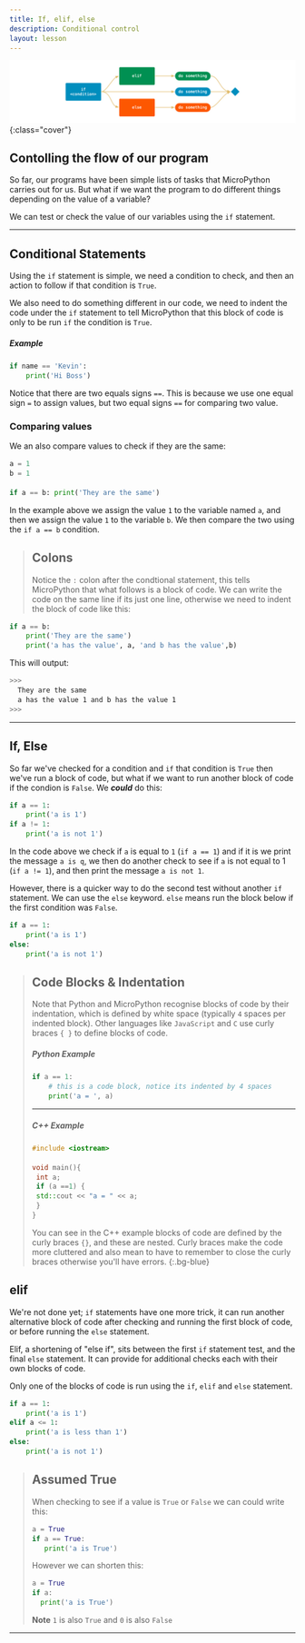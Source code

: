 ```yaml
---
title: If, elif, else
description: Conditional control
layout: lesson
---
```


![If Else Finally Diagram](assets/if_elif_else.jpg){:class="cover"}

## Contolling the flow of our program

So far, our programs have been simple lists of tasks that MicroPython carries out for us. But what if we want the program to do different things depending on the value of a variable?

We can test or check the value of our variables using the `if` statement.

---

## Conditional Statements

Using the `if` statement is simple, we need a condition to check, and then an action to follow if that condition is `True`.

We also need to do something different in our code, we need to indent the code under the `if` statement to tell MicroPython that this block of code is only to be run `if` the condition is `True`.

##### Example

```python
if name == 'Kevin':
    print('Hi Boss')
```

Notice that there are two equals signs `==`. This is because we use one equal sign `=` to assign values, but two equal signs `==` for comparing two value.

### Comparing values

We an also compare values to check if they are the same:

```python
a = 1
b = 1

if a == b: print('They are the same')
```

In the example above we assign the value `1` to the variable named `a`, and then we assign the value `1` to the variable `b`. We then compare the two using the `if a == b` condition. 

> ## Colons
>
> Notice the `:` colon after the condtional statement, this tells MicroPython that what follows is a
> block of code. We can write the code on the same line if its just one line, otherwise we need to
> indent the block of code like this:

```python
if a == b: 
    print('They are the same')
    print('a has the value', a, 'and b has the value',b)
```

This will output:

```bash
>>>
  They are the same
  a has the value 1 and b has the value 1
>>>
```

---

## If, Else

So far we've checked for a condition and `if` that condition is `True` then we've run a block of code, but what if we want to run another block of code if the condion is `False`. We ***could*** do this:

```python
if a == 1:
    print('a is 1')
if a != 1:
    print('a is not 1')
```

In the code above we check if `a` is equal to `1` (`if a == 1`) and if it is we print the message `a is q`, we then do another check to see if `a` is not equal to 1 (`if a != 1`), and then print the message `a is not 1`.

However, there is a quicker way to do the second test without another `if` statement. We can use the `else` keyword. `else` means run the block below if the first condition was `False`.

```python
if a == 1:
    print('a is 1')
else:
    print('a is not 1')
```

> ## Code Blocks & Indentation
>
> Note that Python and MicroPython recognise blocks of code by their indentation, which is defined by white space (typically `4` spaces per indented block).
> Other languages like `JavaScript` and `C` use curly braces `{ }` to define blocks of code.
>
> ##### Python Example
>
> ```python
> if a == 1:
>     # this is a code block, notice its indented by 4 spaces
>     print('a = ', a)
> ```
>
> ---
>
> ##### C++ Example
>
> ```c++
> #include <iostream>
>
> void main(){
>  int a;
>  if (a ==1) {
>  std::cout << "a = " << a;
>  }
> }
> ```
>
> You can see in the C++ example blocks of code are defined by the curly braces `{}`, and these are
> nested. Curly braces make the code more cluttered and also mean to have to remember to close the curly braces otherwise you'll have errors.
{:.bg-blue}

## elif

We're not done yet; `if` statements have one more trick, it can run another alternative block of code after checking and running the first block of code, or before running the `else` statement.

Elif, a shortening of "else if", sits between the first `if` statement test, and the final `else` statement. It can provide for additional checks each with their own blocks of code.

Only one of the blocks of code is run using the `if`, `elif` and `else` statement.

```python
if a == 1:
    print('a is 1')
elif a <= 1:
    print('a is less than 1')
else:
    print('a is not 1')
```

> ## Assumed True
>
> When checking to see if a value is `True` or `False` we can could write this:
>
> ```python
> a = True
> if a == True:
>    print('a is True')
> ```
>
> However we can shorten this:
>
> ```python
> a = True
> if a:
>   print('a is True')
> ```
>
> **Note** `1` is also `True` and `0` is also `False`
>

---
